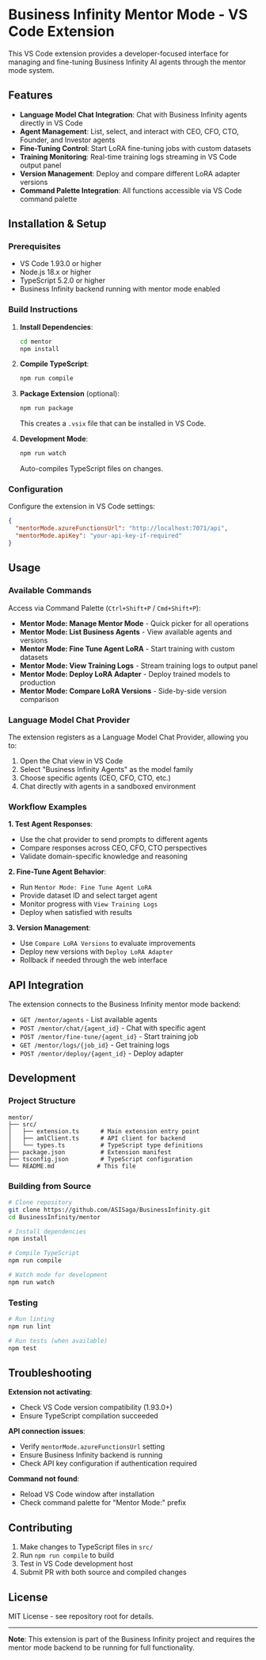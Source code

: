 # Business Infinity Mentor Mode - VS Code Extension

This VS Code extension provides a developer-focused interface for managing and fine-tuning Business Infinity AI agents through the mentor mode system.

## Features

- **Language Model Chat Integration**: Chat with Business Infinity agents directly in VS Code
- **Agent Management**: List, select, and interact with CEO, CFO, CTO, Founder, and Investor agents
- **Fine-Tuning Control**: Start LoRA fine-tuning jobs with custom datasets
- **Training Monitoring**: Real-time training logs streaming in VS Code output panel
- **Version Management**: Deploy and compare different LoRA adapter versions
- **Command Palette Integration**: All functions accessible via VS Code command palette

## Installation & Setup

### Prerequisites
- VS Code 1.93.0 or higher
- Node.js 18.x or higher
- TypeScript 5.2.0 or higher
- Business Infinity backend running with mentor mode enabled

### Build Instructions

1. **Install Dependencies**:
   ```bash
   cd mentor
   npm install
   ```

2. **Compile TypeScript**:
   ```bash
   npm run compile
   ```

3. **Package Extension** (optional):
   ```bash
   npm run package
   ```
   This creates a `.vsix` file that can be installed in VS Code.

4. **Development Mode**:
   ```bash
   npm run watch
   ```
   Auto-compiles TypeScript files on changes.

### Configuration

Configure the extension in VS Code settings:

```json
{
  "mentorMode.azureFunctionsUrl": "http://localhost:7071/api",
  "mentorMode.apiKey": "your-api-key-if-required"
}
```

## Usage

### Available Commands

Access via Command Palette (`Ctrl+Shift+P` / `Cmd+Shift+P`):

- **Mentor Mode: Manage Mentor Mode** - Quick picker for all operations
- **Mentor Mode: List Business Agents** - View available agents and versions
- **Mentor Mode: Fine Tune Agent LoRA** - Start training with custom datasets
- **Mentor Mode: View Training Logs** - Stream training logs to output panel
- **Mentor Mode: Deploy LoRA Adapter** - Deploy trained models to production
- **Mentor Mode: Compare LoRA Versions** - Side-by-side version comparison

### Language Model Chat Provider

The extension registers as a Language Model Chat Provider, allowing you to:

1. Open the Chat view in VS Code
2. Select "Business Infinity Agents" as the model family
3. Choose specific agents (CEO, CFO, CTO, etc.)
4. Chat directly with agents in a sandboxed environment

### Workflow Examples

**1. Test Agent Responses**:
- Use the chat provider to send prompts to different agents
- Compare responses across CEO, CFO, CTO perspectives
- Validate domain-specific knowledge and reasoning

**2. Fine-Tune Agent Behavior**:
- Run `Mentor Mode: Fine Tune Agent LoRA` 
- Provide dataset ID and select target agent
- Monitor progress with `View Training Logs`
- Deploy when satisfied with results

**3. Version Management**:
- Use `Compare LoRA Versions` to evaluate improvements
- Deploy new versions with `Deploy LoRA Adapter`
- Rollback if needed through the web interface

## API Integration

The extension connects to the Business Infinity mentor mode backend:

- `GET /mentor/agents` - List available agents
- `POST /mentor/chat/{agent_id}` - Chat with specific agent  
- `POST /mentor/fine-tune/{agent_id}` - Start training job
- `GET /mentor/logs/{job_id}` - Get training logs
- `POST /mentor/deploy/{agent_id}` - Deploy adapter

## Development

### Project Structure
```
mentor/
├── src/
│   ├── extension.ts      # Main extension entry point
│   ├── amlClient.ts      # API client for backend
│   └── types.ts          # TypeScript type definitions
├── package.json          # Extension manifest
├── tsconfig.json         # TypeScript configuration
└── README.md            # This file
```

### Building from Source

```bash
# Clone repository
git clone https://github.com/ASISaga/BusinessInfinity.git
cd BusinessInfinity/mentor

# Install dependencies
npm install

# Compile TypeScript
npm run compile

# Watch mode for development
npm run watch
```

### Testing

```bash
# Run linting
npm run lint

# Run tests (when available)
npm test
```

## Troubleshooting

**Extension not activating**: 
- Check VS Code version compatibility (1.93.0+)
- Ensure TypeScript compilation succeeded

**API connection issues**:
- Verify `mentorMode.azureFunctionsUrl` setting
- Ensure Business Infinity backend is running
- Check API key configuration if authentication required

**Command not found**:
- Reload VS Code window after installation
- Check command palette for "Mentor Mode:" prefix

## Contributing

1. Make changes to TypeScript files in `src/`
2. Run `npm run compile` to build
3. Test in VS Code development host
4. Submit PR with both source and compiled changes

## License

MIT License - see repository root for details.

---

**Note**: This extension is part of the Business Infinity project and requires the mentor mode backend to be running for full functionality.
